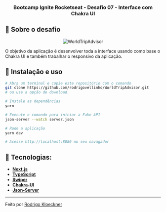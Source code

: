 <h3 align="center">
  Bootcamp Ignite Rocketseat - Desafio 07 - Interface com Chakra UI
</h3>

## :rocket: Sobre o desafio

<p align="center">
  <img src="https://github.com/rodrigovellinho/WorldTripAdvisor/blob/main/public/assets/CapturaTela.jpgg" alt="WorldTripAdvisor">
</p>

O objetivo da aplicação é desenvolver toda a interface usando como base o Chakra UI e também trabalhar o responsivo da aplicação.

## :wrench: Instalação e uso

```bash
# Abra um terminal e copie este repositório com o comando
git clone https://github.com/rodrigovellinho/WorldTripAdvisor.git
# ou use a opção de download.

# Instale as dependências
yarn

# Execute o comando para iniciar a Fake API
json-server --watch server.json

# Rode a aplicação
yarn dev

# Acesse http://localhost:8080 no seu navagador
```

## 🔨 Tecnologias:

- **[Next.js](https://nextjs.org/)**
- **[TypeScript](https://www.typescriptlang.org/)**
- **[Swiper](https://swiperjs.com/)**
- **[Chakra-UI](https://chakra-ui.com/)**
- **[Json-Server](https://github.com/typicode/json-server)**

---

Feito por [Rodrigo Kloeckner](https://github.com/rodrigovellinho)

